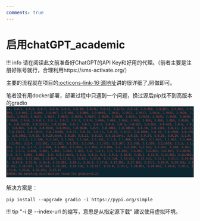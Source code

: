```yaml
---
comments: true
---
```

# 启用chatGPT_academic

!!! info
    请在阅读此文前准备好ChatGPT的API Key和好用的代理。（前者主要是注册好账号就行，合理利用https://sms-activate.org/）

主要的流程就在项目的[:octicons-link-16:源地址](https://github.com/binary-husky/chatgpt_academic)讲的很详细了,照做即可。

笔者没有用docker部署，部署过程中只遇到一个问题，换过源后pip找不到高版本的gradio
![](images/GPT_academic/2023-03-29-01-35-34.png#pic)  


解决方案是：
```
pip install --upgrade gradio -i https://pypi.org/simple
```
!!! tip "-i 是 --index-url 的缩写，意思是从指定源下载"
建议使用虚拟环境。
